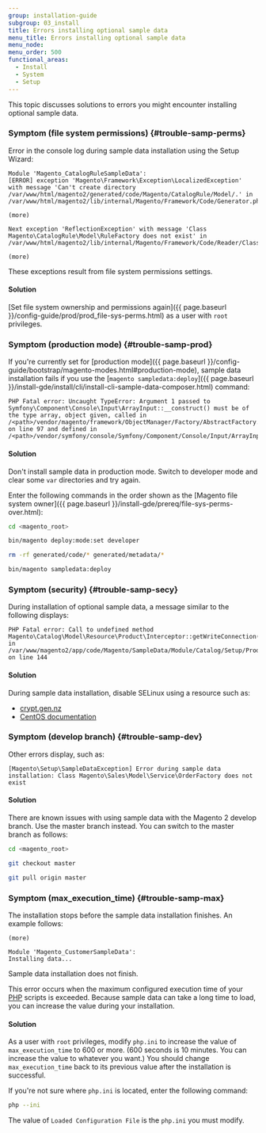 ```yaml
---
group: installation-guide
subgroup: 03_install
title: Errors installing optional sample data
menu_title: Errors installing optional sample data
menu_node:
menu_order: 500
functional_areas:
  - Install
  - System
  - Setup
---
```


This topic discusses solutions to errors you might encounter installing optional sample data.

### Symptom (file system permissions) {#trouble-samp-perms}

Error in the console log during sample data installation using the Setup Wizard:

```text
Module 'Magento_CatalogRuleSampleData':
[ERROR] exception 'Magento\Framework\Exception\LocalizedException' with message 'Can't create directory /var/www/html/magento2/generated/code/Magento/CatalogRule/Model/.' in /var/www/html/magento2/lib/internal/Magento/Framework/Code/Generator.php:103

(more)

Next exception 'ReflectionException' with message 'Class Magento\CatalogRule\Model\RuleFactory does not exist' in /var/www/html/magento2/lib/internal/Magento/Framework/Code/Reader/ClassReader.php:29

(more)
```

These exceptions result from file system permissions settings.

#### Solution
[Set file system ownership and permissions again]({{ page.baseurl }}/config-guide/prod/prod_file-sys-perms.html) as a user with `root` privileges.

### Symptom (production mode) {#trouble-samp-prod}

If you're currently set for [production mode]({{ page.baseurl }}/config-guide/bootstrap/magento-modes.html#production-mode), sample data installation fails if you use the [`magento sampledata:deploy`]({{ page.baseurl }}/install-gde/install/cli/install-cli-sample-data-composer.html) command:

```text
PHP Fatal error: Uncaught TypeError: Argument 1 passed to Symfony\Component\Console\Input\ArrayInput::__construct() must be of the type array, object given, called in /<path>/vendor/magento/framework/ObjectManager/Factory/AbstractFactory.php on line 97 and defined in /<path>/vendor/symfony/console/Symfony/Component/Console/Input/ArrayInput.php:37
```

#### Solution

Don't install sample data in production mode. Switch to developer mode and clear some `var` directories and try again.

Enter the following commands in the order shown as the [Magento file system owner]({{ page.baseurl }}/install-gde/prereq/file-sys-perms-over.html):

```bash
cd <magento_root>
```

```bash
bin/magento deploy:mode:set developer
```

```bash
rm -rf generated/code/* generated/metadata/*
```

```bash
bin/magento sampledata:deploy
```

### Symptom (security) {#trouble-samp-secy}

During installation of optional sample data, a  message similar to the following displays:

```text
PHP Fatal error: Call to undefined method Magento\Catalog\Model\Resource\Product\Interceptor::getWriteConnection() in /var/www/magento2/app/code/Magento/SampleData/Module/Catalog/Setup/Product/Gallery.php on line 144
```

#### Solution

During sample data installation, disable SELinux using a resource such as:

* [crypt.gen.nz](http://www.crypt.gen.nz/selinux/disable_selinux.html#DIS2)
* [CentOS documentation](https://docs.centos.org/en-US/docs/)

### Symptom (develop branch) {#trouble-samp-dev}

Other errors display, such as:

```text
[Magento\Setup\SampleDataException] Error during sample data installation: Class Magento\Sales\Model\Service\OrderFactory does not exist
```

#### Solution

There are known issues with using sample data with the Magento 2 develop branch. Use the master branch instead. You can switch to the master branch as follows:

```bash
cd <magento_root>
```

```bash
git checkout master
```

```bash
git pull origin master
```

### Symptom (max_execution_time) {#trouble-samp-max}

The installation stops before the sample data installation finishes. An example follows:

```text
(more)

Module 'Magento_CustomerSampleData':
Installing data...
```

Sample data installation does not finish.

This error occurs when the maximum configured execution time of your [PHP](https://glossary.magento.com/php) scripts is exceeded. Because sample data can take a long time to load, you can increase the value during your installation.

#### Solution

As a user with `root` privileges, modify `php.ini` to increase the value of `max_execution_time` to 600 or more. (600 seconds is 10 minutes. You can increase the value to whatever you want.) You should change `max_execution_time` back to its previous value after the installation is successful.

If you're not sure where `php.ini` is located, enter the following command:

```bash
php --ini
```

The value of `Loaded Configuration File` is the `php.ini` you must modify.
